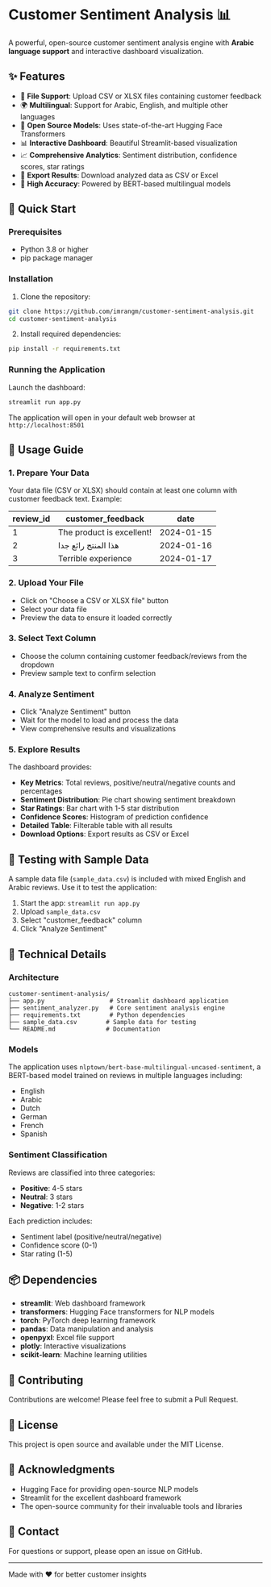 # Customer Sentiment Analysis 📊

A powerful, open-source customer sentiment analysis engine with **Arabic language support** and interactive dashboard visualization.

## ✨ Features

- 📁 **File Support**: Upload CSV or XLSX files containing customer feedback
- 🌍 **Multilingual**: Support for Arabic, English, and multiple other languages
- 🤖 **Open Source Models**: Uses state-of-the-art Hugging Face Transformers
- 📊 **Interactive Dashboard**: Beautiful Streamlit-based visualization
- 📈 **Comprehensive Analytics**: Sentiment distribution, confidence scores, star ratings
- 💾 **Export Results**: Download analyzed data as CSV or Excel
- 🎯 **High Accuracy**: Powered by BERT-based multilingual models

## 🚀 Quick Start

### Prerequisites

- Python 3.8 or higher
- pip package manager

### Installation

1. Clone the repository:
```bash
git clone https://github.com/imrangm/customer-sentiment-analysis.git
cd customer-sentiment-analysis
```

2. Install required dependencies:
```bash
pip install -r requirements.txt
```

### Running the Application

Launch the dashboard:
```bash
streamlit run app.py
```

The application will open in your default web browser at `http://localhost:8501`

## 📖 Usage Guide

### 1. Prepare Your Data

Your data file (CSV or XLSX) should contain at least one column with customer feedback text. Example:

| review_id | customer_feedback | date |
|-----------|------------------|------|
| 1 | The product is excellent! | 2024-01-15 |
| 2 | هذا المنتج رائع جدا | 2024-01-16 |
| 3 | Terrible experience | 2024-01-17 |

### 2. Upload Your File

- Click on "Choose a CSV or XLSX file" button
- Select your data file
- Preview the data to ensure it loaded correctly

### 3. Select Text Column

- Choose the column containing customer feedback/reviews from the dropdown
- Preview sample text to confirm selection

### 4. Analyze Sentiment

- Click "Analyze Sentiment" button
- Wait for the model to load and process the data
- View comprehensive results and visualizations

### 5. Explore Results

The dashboard provides:
- **Key Metrics**: Total reviews, positive/neutral/negative counts and percentages
- **Sentiment Distribution**: Pie chart showing sentiment breakdown
- **Star Ratings**: Bar chart with 1-5 star distribution
- **Confidence Scores**: Histogram of prediction confidence
- **Detailed Table**: Filterable table with all results
- **Download Options**: Export results as CSV or Excel

## 🧪 Testing with Sample Data

A sample data file (`sample_data.csv`) is included with mixed English and Arabic reviews. Use it to test the application:

1. Start the app: `streamlit run app.py`
2. Upload `sample_data.csv`
3. Select "customer_feedback" column
4. Click "Analyze Sentiment"

## 🔧 Technical Details

### Architecture

```
customer-sentiment-analysis/
├── app.py                  # Streamlit dashboard application
├── sentiment_analyzer.py   # Core sentiment analysis engine
├── requirements.txt        # Python dependencies
├── sample_data.csv        # Sample data for testing
└── README.md              # Documentation
```

### Models

The application uses `nlptown/bert-base-multilingual-uncased-sentiment`, a BERT-based model trained on reviews in multiple languages including:
- English
- Arabic
- Dutch
- German
- French
- Spanish

### Sentiment Classification

Reviews are classified into three categories:
- **Positive**: 4-5 stars
- **Neutral**: 3 stars
- **Negative**: 1-2 stars

Each prediction includes:
- Sentiment label (positive/neutral/negative)
- Confidence score (0-1)
- Star rating (1-5)

## 📦 Dependencies

- **streamlit**: Web dashboard framework
- **transformers**: Hugging Face transformers for NLP models
- **torch**: PyTorch deep learning framework
- **pandas**: Data manipulation and analysis
- **openpyxl**: Excel file support
- **plotly**: Interactive visualizations
- **scikit-learn**: Machine learning utilities

## 🤝 Contributing

Contributions are welcome! Please feel free to submit a Pull Request.

## 📄 License

This project is open source and available under the MIT License.

## 🙏 Acknowledgments

- Hugging Face for providing open-source NLP models
- Streamlit for the excellent dashboard framework
- The open-source community for their invaluable tools and libraries

## 📧 Contact

For questions or support, please open an issue on GitHub.

---

Made with ❤️ for better customer insights